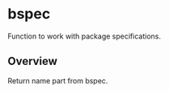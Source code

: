 # bspec

Function to work with package specifications.

## Overview

Return name part from bspec.



